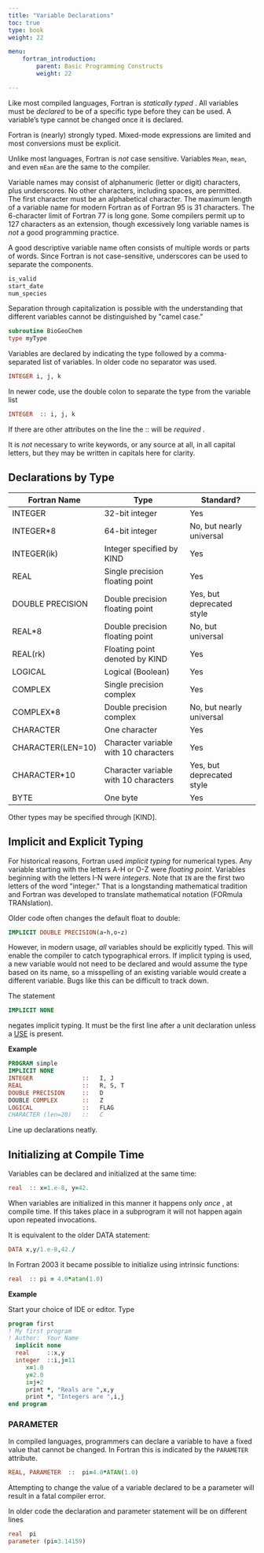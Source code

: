 ```yaml
---
title: "Variable Declarations"
toc: true
type: book
weight: 22

menu:
    fortran_introduction:
        parent: Basic Programming Constructs
        weight: 22

---
```


Like most compiled languages, Fortran is _statically_  _typed_ .  All variables must be _declared_ to be of a specific type before they can be used.  A variable’s type cannot be changed once it is declared.

Fortran is (nearly) strongly typed.  Mixed-mode expressions are limited and most conversions must be explicit.

Unlike most languages, Fortran is _not_ case sensitive.  Variables `Mean`, `mean`, and even `mEan` are the same to the compiler.

Variable names may consist of alphanumeric (letter or digit) characters, plus underscores.  No other characters, including spaces, are permitted.  The first character must be an alphabetical character.  The maximum length of a variable name for modern Fortran as of Fortran 95 is 31 characters.  The 6-character limit of Fortran 77 is long gone.  Some compilers permit up to 127 characters as an extension, though excessively long variable names is _not_ a good programming practice.  

A good descriptive variable name often consists of multiple words or parts of words.  Since Fortran is not case-sensitive, underscores can be used to separate the components.
```fortran
is_valid
start_date
num_species
```
Separation through capitalization is possible with the understanding that different variables cannot be distinguished by "camel case."
```fortran
subroutine BioGeoChem
type myType
```

Variables are declared by indicating the type followed by a comma-separated list of variables.
In older code no separator was used.
```fortran
INTEGER i, j, k
```
In newer code, use the double colon to separate the type from the variable list
```fortran
INTEGER  :: i, j, k
```
If there are other attributes on the line the :: will be _required_ .

It is _not_ necessary to write keywords, or any source at all, in all capital letters, but they may be written in capitals here for clarity.

## Declarations by Type

|   Fortran Name   |    Type   |   Standard?       |
|------------------|-----------|----------------------------|
|     INTEGER      |  32-bit integer |  Yes                  |
|     INTEGER\*8   |  64-bit integer |  No, but nearly universal |
|     INTEGER(ik)  |  Integer specified by KIND |  Yes |
|     REAL         |  Single precision floating point | Yes  |
| DOUBLE PRECISION |  Double precision floating point | Yes, but deprecated style |
| REAL\*8 |  Double precision floating point |  No, but universal |
| REAL(rk)|  Floating point denoted by KIND |  Yes |
| LOGICAL |  Logical (Boolean)  |  Yes |
| COMPLEX  |  Single precision complex  | Yes |
| COMPLEX\*8 |  Double precision complex  | No, but nearly universal |
| CHARACTER  |  One character  | Yes |
| CHARACTER(LEN=10)  | Character variable with 10 characters | Yes |
| CHARACTER\*10  | Character variable with 10 characters | Yes, but deprecated style |
|     BYTE         |  One byte  | Yes  |

Other types may be specified through [KIND].

## Implicit and Explicit Typing

For historical reasons, Fortran used _implicit typing_ for numerical types.  Any variable starting with the letters A-H or O-Z were _floating point_.  Variables beginning with the letters I-N were _integers_.  Note that `IN` are the first two letters of the word "integer."  That is a longstanding mathematical tradition and Fortran was developed to translate mathematical notation (FORmula TRANslation).

Older code often changes the default float to double:
```fortran
IMPLICIT DOUBLE PRECISION(a-h,o-z)
```
However, in modern usage, _all_ variables should be explicitly typed.  This will enable the compiler to catch typographical errors.  If implicit typing is used, a new variable would not need to be declared and would assume the type based on its name, so a misspelling of an existing variable would create a different variable.  Bugs like this can be difficult to track down.

The statement
```fortran
IMPLICIT NONE
```
negates implicit typing.  It must be the first line after a unit declaration unless a [USE](/courses/fortran_introduction/modules) is present.

**Example**
```fortran
PROGRAM simple
IMPLICIT NONE
INTEGER              ::   I, J
REAL                 ::   R, S, T
DOUBLE PRECISION     ::   D
DOUBLE COMPLEX       ::   Z
LOGICAL              ::   FLAG
CHARACTER (len=20)   ::   C
```
Line up declarations neatly.

## Initializing at Compile Time

Variables can be declared and initialized at the same time:
```fortran
real  :: x=1.e-8, y=42.
```
When variables are initialized in this manner it happens only _once_ , at compile time.  If this takes place in a subprogram it will not happen again upon repeated invocations.

It is equivalent to the older DATA statement:
```fortran
DATA x,y/1.e-8,42./
```

In Fortran 2003 it became possible to initialize using intrinsic functions:
```fortran
real  :: pi = 4.0*atan(1.0)
```

**Example**

Start your choice of IDE or editor.  Type
```fortran
program first
! My first program
! Author:  Your Name
  implicit none
  real     ::x,y
  integer  ::i,j=11
     x=1.0
     y=2.0
     i=j+2
     print *, "Reals are ",x,y
     print *, "Integers are ",i,j
end program
```

### PARAMETER

In compiled languages, programmers can declare a variable to have a fixed value that cannot be changed.
In Fortran this is indicated by the `PARAMETER` attribute.
```fortran
REAL, PARAMETER  ::  pi=4.0*ATAN(1.0)
```
Attempting to change the value of a variable declared to be a parameter will result in a fatal compiler error.

In older code the declaration and parameter statement will be on different lines
```fortran
real  pi
parameter (pi=3.14159)
```
